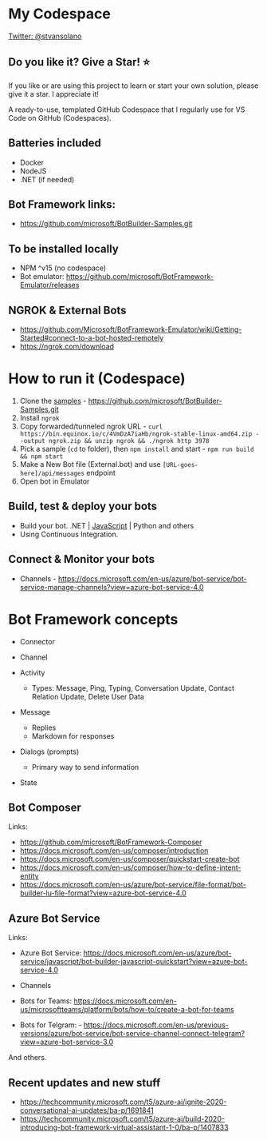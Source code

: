 # My Codespace

[Twitter: @stvansolano](https://twitter.com/stvansolano)

## Do you like it? Give a Star! :star:

If you like or are using this project to learn or start your own solution, please give it a star. I appreciate it!

A ready-to-use, templated GitHub Codespace that I regularly use for VS Code on GitHub (Codespaces).

## Batteries included

- Docker
- NodeJS
- .NET (if needed)

## Bot Framework links:

- https://github.com/microsoft/BotBuilder-Samples.git

## To be installed locally
- NPM ^v15 (no codespace)
- Bot emulator: https://github.com/microsoft/BotFramework-Emulator/releases

## NGROK & External Bots
- https://github.com/Microsoft/BotFramework-Emulator/wiki/Getting-Started#connect-to-a-bot-hosted-remotely
- https://ngrok.com/download

# How to run it (Codespace)

1) Clone the [samples](https://github.com/microsoft/BotBuilder-Samples.git) - https://github.com/microsoft/BotBuilder-Samples.git
2) Install `ngrok`
3) Copy forwarded/tunneled ngrok URL - `curl https://bin.equinox.io/c/4VmDzA7iaHb/ngrok-stable-linux-amd64.zip --output ngrok.zip && unzip ngrok && ./ngrok http 3978`
4) Pick a sample (`cd` to folder), then `npm install` and start - `npm run build && npm start` 
5) Make a New Bot file (External.bot) and use `[URL-goes-here]/api/messages` endpoint
6) Open bot in Emulator

## Build, test & deploy your bots
- Build your bot. .NET | [JavaScript](https://docs.microsoft.com/en-us/azure/bot-service/javascript/bot-builder-javascript-quickstart?view=azure-bot-service-4.0) | Python and others
- Using Continuous Integration.

## Connect & Monitor your bots
- Channels - https://docs.microsoft.com/en-us/azure/bot-service/bot-service-manage-channels?view=azure-bot-service-4.0

# Bot Framework concepts

- Connector

- Channel

- Activity

    - Types: Message, Ping, Typing, Conversation Update, Contact Relation Update, Delete User Data

- Message
    - Replies
    - Markdown for responses

- Dialogs (prompts)
    - Primary way to send information

- State

## Bot Composer

Links:
- https://github.com/microsoft/BotFramework-Composer
- https://docs.microsoft.com/en-us/composer/introduction
- https://docs.microsoft.com/en-us/composer/quickstart-create-bot
- https://docs.microsoft.com/en-us/composer/how-to-define-intent-entity
- https://docs.microsoft.com/en-us/azure/bot-service/file-format/bot-builder-lu-file-format?view=azure-bot-service-4.0

## Azure Bot Service
Links:
- Azure Bot Service: https://docs.microsoft.com/en-us/azure/bot-service/javascript/bot-builder-javascript-quickstart?view=azure-bot-service-4.0

- Channels

- Bots for Teams: https://docs.microsoft.com/en-us/microsoftteams/platform/bots/how-to/create-a-bot-for-teams

- Bots for Telgram: - https://docs.microsoft.com/en-us/previous-versions/azure/bot-service/bot-service-channel-connect-telegram?view=azure-bot-service-3.0

And others.

## Recent updates and new stuff
- https://techcommunity.microsoft.com/t5/azure-ai/ignite-2020-conversational-ai-updates/ba-p/1691841
- https://techcommunity.microsoft.com/t5/azure-ai/build-2020-introducing-bot-framework-virtual-assistant-1-0/ba-p/1407833